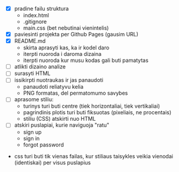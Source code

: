 - [x] pradine failu struktura
    - index.html
    - .gitignore
    - main.css (bet nebutinai vienintelis)
- [x] paviesinti projekta per Github Pages (gausim URL)
- [x] README.md
    - skirta aprasyti kas, ka ir kodel daro
    - iterpti nuoroda i daroma dizaina
    - iterpti nuoroda kur musu kodas gali buti pamatytas
- [ ] atlikti dizaino analize
- [ ] surasyti HTML
- [ ] issikirpti nuotraukas ir jas panaudoti 
    - panaudoti reliatyvu kelia
    - PNG formatas, del permatomumo savybes
- [ ] aprasome stiliu:
    - turinys turi buti centre (tiek horizontaliai, tiek vertikaliai)
    - pagrindinis plotis turi buti fiksuotas (pixeliais, ne procentais)
    - stiliu (CSS) atskirti nuo HTML
- [ ] atskiri puslapiai, kurie naviguoja "ratu"
    - sign up
    - sign in
    - forgot password
- css turi buti tik vienas failas, kur stiliaus taisykles veikia vienodai (identiskai) per visus puslapius